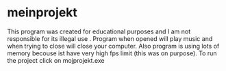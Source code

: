 # meinprojekt

This program was created for educational purposes and I am not responsible for its illegal use . Program when opened will play music and when trying to close will close your computer. Also program is using lots of memory becouse ist have very high fps limit (this was on purpose). To run the project click on mojprojekt.exe


